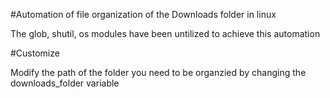 #Automation of file organization of the Downloads folder in linux

The glob, shutil, os modules have been untilized to achieve this automation

#Customize

Modify the path of the folder you need to be organzied by changing the downloads_folder variable 
